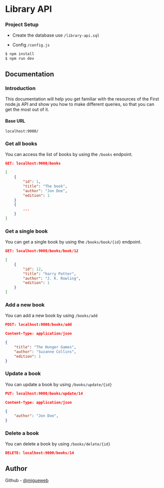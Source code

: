 # Library API

### Project Setup
- Create the database use `/library-api.sql`

- Config `/config.js`

```javascript
$ npm install
$ npm run dev
```
## Documentation

### Introduction
This documentation will help you get familiar with the resources of the First node.js API and show you how to make different queries, so that you can get the most out of it.

#### Base URL
`localhost:9000/`

### Get all books
You can access the list of books by using the `/books` endpoint. 

```json
GET: localhost:9000/books 

[
    {
        "id": 1,
        "title": "The book",
        "author": "Jon Doe",
        "edition": 1
    }
    {
        ...
    }
]
```

### Get a single book
You can get a single book by using the `/books/book/{id}` endpoint.
```json
GET: localhost:9000/books/book/12

[
    {
        "id": 12,
        "title": "harry Potter",
        "author": "J. K. Rowling",
        "edition": 1
    }
]
```

### Add a new book
You can add a new book by using `/books/add`
```json
POST: localhost:9000/books/add

Content-Type: application/json

{
    "title": "The Hunger Games",
    "author": "Suzanne Collins",
    "edition": 1
}
```

### Update a book
You can update a book by using `/books/update/{id}`
```json
PUT: localhost:9000/books/update/14

Content-Type: application/json

{
    "author": "Jon Doe",
}
```
### Delete a book
You can delete a book by using `/books/delete/{id}`
```json
DELETE: localhost:9000/books/14
```
## Author
Github - [@migueweb](https://github.com/migueweb)